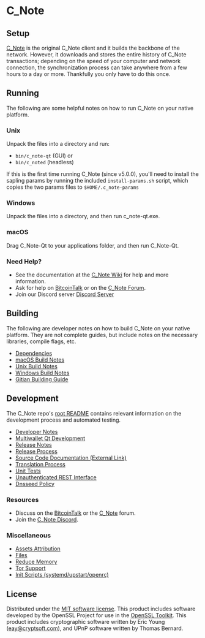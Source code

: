 C_Note
=============

Setup
---------------------
[C_Note](http://c_note.org/wallet) is the original C_Note client and it builds the backbone of the network. However, it downloads and stores the entire history of C_Note transactions; depending on the speed of your computer and network connection, the synchronization process can take anywhere from a few hours to a day or more. Thankfully you only have to do this once.

Running
---------------------
The following are some helpful notes on how to run C_Note on your native platform.

### Unix

Unpack the files into a directory and run:

- `bin/c_note-qt` (GUI) or
- `bin/c_noted` (headless)

If this is the first time running C_Note (since v5.0.0), you'll need to install the sapling params by running the included `install-params.sh` script, which copies the two params files to `$HOME/.c_note-params`

### Windows

Unpack the files into a directory, and then run c_note-qt.exe.

### macOS

Drag C_Note-Qt to your applications folder, and then run C_Note-Qt.

### Need Help?

* See the documentation at the [C_Note Wiki](https://github.com/C_Note-Project/C_Note/wiki)
for help and more information.
* Ask for help on [BitcoinTalk](https://bitcointalk.org/index.php?topic=1262920.0) or on the [C_Note Forum](http://forum.c_note.org/).
* Join our Discord server [Discord Server](https://discord.c_note.org)

Building
---------------------
The following are developer notes on how to build C_Note on your native platform. They are not complete guides, but include notes on the necessary libraries, compile flags, etc.

- [Dependencies](dependencies.md)
- [macOS Build Notes](build-osx.md)
- [Unix Build Notes](build-unix.md)
- [Windows Build Notes](build-windows.md)
- [Gitian Building Guide](gitian-building.md)

Development
---------------------
The C_Note repo's [root README](/README.md) contains relevant information on the development process and automated testing.

- [Developer Notes](developer-notes.md)
- [Multiwallet Qt Development](multiwallet-qt.md)
- [Release Notes](release-notes.md)
- [Release Process](release-process.md)
- [Source Code Documentation (External Link)](https://www.fuzzbawls.pw/c_note/doxygen/)
- [Translation Process](translation_process.md)
- [Unit Tests](unit-tests.md)
- [Unauthenticated REST Interface](REST-interface.md)
- [Dnsseed Policy](dnsseed-policy.md)

### Resources
* Discuss on the [BitcoinTalk](https://bitcointalk.org/index.php?topic=1262920.0) or the [C_Note](http://forum.c_note.org/) forum.
* Join the [C_Note Discord](https://discord.c_note.org).

### Miscellaneous
- [Assets Attribution](assets-attribution.md)
- [Files](files.md)
- [Reduce Memory](reduce-memory.md)
- [Tor Support](tor.md)
- [Init Scripts (systemd/upstart/openrc)](init.md)

License
---------------------
Distributed under the [MIT software license](/COPYING).
This product includes software developed by the OpenSSL Project for use in the [OpenSSL Toolkit](https://www.openssl.org/). This product includes
cryptographic software written by Eric Young ([eay@cryptsoft.com](mailto:eay@cryptsoft.com)), and UPnP software written by Thomas Bernard.

